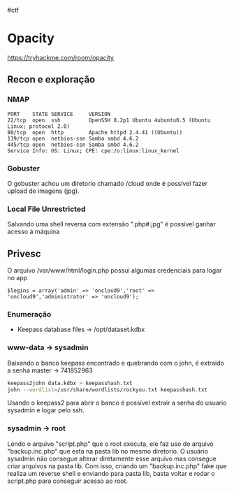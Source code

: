 #ctf
# Opacity
https://tryhackme.com/room/opacity

## Recon e exploração

### NMAP

    PORT    STATE SERVICE     VERSION
    22/tcp  open  ssh         OpenSSH 8.2p1 Ubuntu 4ubuntu0.5 (Ubuntu Linux; protocol 2.0)
    80/tcp  open  http        Apache httpd 2.4.41 ((Ubuntu))
    139/tcp open  netbios-ssn Samba smbd 4.6.2
    445/tcp open  netbios-ssn Samba smbd 4.6.2
    Service Info: OS: Linux; CPE: cpe:/o:linux:linux_kernel
    
### Gobuster

O gobuster achou um diretorio chamado /cloud onde é possível fazer upload de imagens (jpg).

### Local File Unrestricted

Salvando uma shell reversa com extensão ".php#.jpg" é possível ganhar acesso à máquina

## Privesc

O arquivo /var/www/html/login.php possui algumas credenciais para logar no app

    $logins = array('admin' => 'oncloud9','root' => 'oncloud9','administrator' => 'oncloud9');
    
### Enumeração

- Keepass database files -> /opt/dataset.kdbx

### www-data -> sysadmin

Baixando o banco keepass encontrado e quebrando com o john, é extraido a senha master -> 741852963

```sh
keepass2john data.kdbx > keepasshash.txt
john --wordlist=/usr/share/wordlists/rockyou.txt keepasshash.txt
```

Usando o keepass2 para abrir o banco é possível extrair a senha do usuario sysadmin e logar pelo ssh.


### sysadmin -> root

Lendo o arquivo "script.php" que o root executa, ele faz uso do arquivo "backup.inc.php" que esta na pasta lib no mesmo diretorio. O usuário sysadmin não consegue alterar diretamente esse arquivo mas consegue criar arquivos na pasta lib. Com isso, criando um "backup.inc.php" fake que realiza um reverse shell e enviando para pasta lib, basta voltar e rodar o script.php para conseguir acesso ao root.



